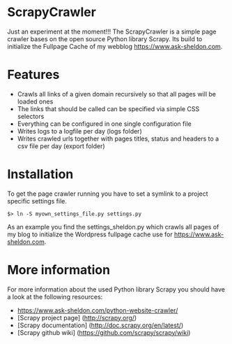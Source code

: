 # ScrapyCrawler
Just an experiment at the moment!!!
The ScrapyCrawler is a simple page crawler bases on the open source Python library Scrapy. Its build to initialize the Fullpage Cache 
of my webblog https://www.ask-sheldon.com.

# Features 
- Crawls all links of a given domain recursively so that all pages will be loaded ones 
- The links that should be called can be specified via simple  CSS selectors
- Everything can be configured in one single configuration file 
- Writes logs to a logfile per day (logs folder)
- Writes crawled urls together with pages titles, status and headers to a csv file per day (export folder)

# Installation
To get the page crawler running you have to set a symlink to a project specific settings file.

```
$> ln -S myown_settings_file.py settings.py
``` 
As an example you find the settings_sheldon.py which crawls all pages of  my blog to initialize the Wordpress fullpage cache use for 
https://www.ask-sheldon.com.

# More information
For more information about the used Python library Scrapy you should have a look at the following resources:

- https://www.ask-sheldon.com/python-website-crawler/
- [Scrapy project page] (http://scrapy.org/)
- [Scrapy documentation] (http://doc.scrapy.org/en/latest/)
- [Scrapy github wiki] (https://github.com/scrapy/scrapy/wiki)